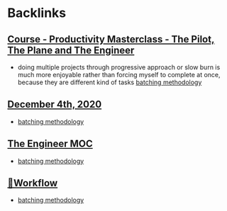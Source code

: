 
# Backlinks
## [Course - Productivity Masterclass - The Pilot, The Plane and The Engineer](<Course - Productivity Masterclass - The Pilot, The Plane and The Engineer.md>)
- doing multiple projects through progressive approach or slow burn is much more enjoyable rather than forcing myself to complete at once, because they are different kind of tasks [batching methodology](<batching methodology.md>)

## [December 4th, 2020](<December 4th, 2020.md>)
- [batching methodology](<batching methodology.md>)

## [The Engineer MOC](<The Engineer MOC.md>)
- [batching methodology](<batching methodology.md>)

## [🌱Workflow ](<🌱Workflow .md>)
- [batching methodology](<batching methodology.md>)

